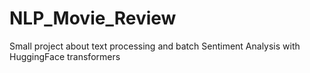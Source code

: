 # NLP_Movie_Review
Small project about text processing and batch Sentiment Analysis with HuggingFace transformers
